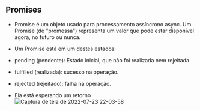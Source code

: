## Promises
* Promise é um objeto usado para processamento assíncrono async. Um Promise (de "promessa") representa um valor que pode estar disponível agora, no futuro ou nunca.
* Um Promise está em um destes estados: 

* pending (pendente): Estado inicial, que não foi realizada nem rejeitada.
* fulfilled (realizada): sucesso na operação.
* rejected (rejeitado):  falha na operação.

* Ela está esperando um retorno
![Captura de tela de 2022-07-23 22-03-58](https://user-images.githubusercontent.com/78991972/180627899-66a7b9be-e14a-4c0d-ae68-4652bd10d45b.png)
